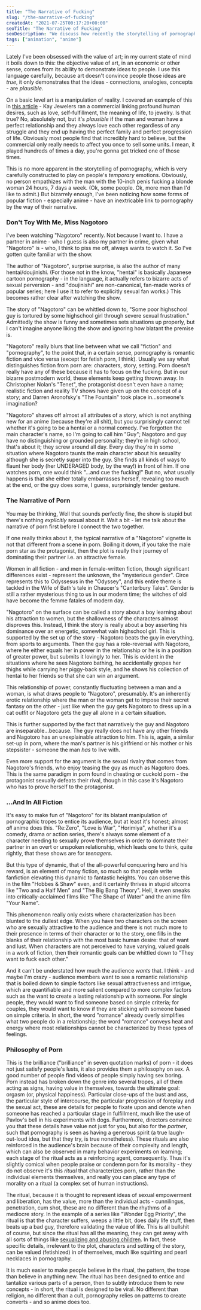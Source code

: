 ```yaml
---
title: "The Narrative of Fucking"
slug: "/the-narrative-of-fucking"
createdAt: "2021-07-25T00:17:20+00:00"
seoTitle: "The Narrative of Fucking"
seoDescription: "We discuss how recently the storytelling of pornography and anime have blended in disturbing ways, through the show Nagotoro."
tags: ["animation", "anime"]
---
```


Lately I've been obsessed with the value of art; in my current state of mind it boils down to this: the objective value of art, in an economic or other sense, comes from its ability to demonstrate ideas to people. I use this language carefully, because art doesn't convince people those ideas are _true_, it only demonstrates that the ideas - connections, analogies, concepts - are _plausible_.

On a basic level art is a manipulation of reality. I covered an example of this in <a href="https://www.popularthoughts.blog/video-games-are-not-art" target="_blank" rel="noopener noreferrer">this article</a> - Kay Jewelers ran a commercial linking profound human desires, such as love, self-fulfillment, the meaning of life, to jewelry. Is that true? No, absolutely not, but it's _plausible_ if the man and woman have a perfect relationship and they always love each other regardless of any struggle and they end up having the perfect family and perfect progression of life. Obviously most people find that incredibly hard to believe, but the commercial only really needs to affect you once to sell some units. I mean, it played hundreds of times a day, you're gonna get tricked one of those times.

This is no more apparent in the storytelling of pornography, which is very carefully constructed to play on people's _temporary_ emotions. Obviously, no person empathizes with the man with the 10-inch penis fucking a blonde woman 24 hours, 7 days a week. (Ok, some people. Ok, more men than I'd like to admit.) But bizarrely enough, I've been noticing how some forms of popular fiction - especially anime - have an inextricable link to pornography by the way of their narrative.

### Don't Toy With Me, Miss Nagotoro

I've been watching "Nagotoro" recently. Not because I want to. I have a partner in anime - who I guess is also my partner in crime, given what "Nagotoro" is - who, I think to piss me off, always wants to watch it. So I've gotten quite familiar with the show.

The author of "Nagotoro", surprise surprise, is also the author of many hentai/doujinishi. (For those not in the know, "hentai" is basically Japanese cartoon pornography - in the language, it actually refers to bizarre acts of sexual perversion - and "doujinishi" are non-canonical, fan-made works of popular series; here I use it to refer to explicitly sexual fan works.) This becomes rather clear after watching the show.

The story of "Nagotoro" can be whittled down to, "Some poor highschool guy is tortured by some highschool girl through severe sexual frustration." Admittedly the show is funny and sometimes sets situations up properly, but I can't imagine anyone liking the show and ignoring how blatant the premise is.

"Nagotoro" really blurs that line between what we call "fiction" and "pornography", to the point that, in a certain sense, pornography is romantic fiction and vice versa (except for fetish porn, I think). Usually we say what distinguishes fiction from porn are: characters, story, setting. Porn doesn't really have any of these because it has to focus on the fucking. But in our bizarre postmodern world, these elements keep getting thrown away. In Christopher Nolan's "Tenet", the protagonist doesn't even have a name; realistic fiction and reality TV shows have given up on the concept of a story; and Darren Aronofsky's "The Fountain" took place in...someone's imagination?

"Nagotoro" shaves off almost all attributes of a story, which is not anything new for an anime (because they're all shit), but you surprisingly cannot tell whether it's going to be a hentai or a normal comedy. I've forgotten the main character's name, so I'm going to call him "Guy"; Nagotoro and guy have no distinguishing or grounded personality; they're in high school, that's about it; they screw around all day. Every day they're in some situation where Nagotoro taunts the main character about his sexuality although she is secretly super into the guy. She finds all kinds of ways to flaunt her body (her UNDERAGED body, by the way!) in front of him. If one watches porn, one would think "...and cue the fucking!" But no, what usually happens is that she either totally embarrasses herself, revealing too much at the end, or the guy does some, I guess, surprisingly tender gesture.

### The Narrative of Porn

You may be thinking, Well that sounds perfectly fine, the show is stupid but there's nothing _explicitly_ sexual about it. Wait a bit - let me talk about the narrative of porn first before I connect the two together.

If one really thinks about it, the typical narrative of a "Nagotoro" vignette is not that different from a scene in porn. Boiling it down, if you take the male porn star as the protagonist, then the plot is really their journey of dominating their partner i.e. an attractive female.

Women in all fiction - and men in female-written fiction, though significant differences exist - represent the unknown, the "mysterious gender". Circe represents this to Odyssesus in the "Odyssey", and this entire theme is tackled in the Wife of Bath's tale in Chaucer's "Canterbury Tales". Gender is still a rather mysterious thing to us in our modern time; the witches of old have become the femme fatales of modern day.

"Nagotoro" on the surface can be called a story about a boy learning about his attraction to women, but the shallowness of the characters almost disproves this. Instead, I think the story is really about a boy asserting his dominance over an energetic, somewhat vain highschool girl. This is supported by the set up of the story - Nagotoro beats the guy in everything, from sports to arguments. Then the guy has a role-reversal with Nagotoro, where he either equals her in power in the relationship or he is in a position of greater power, but submits it lovingly to her. This is evident in the situations where he sees Nagotoro bathing, he accidentally gropes her thighs while carrying her piggy-back style, and he shows his collection of hentai to her friends so that she can win an argument.

This relationship of power, constantly fluctuating between a man and a woman, is what draws people to "Nagotoro", presumably. It's an inherently erotic relationship where the man or the woman get to impose their secret fantasy on the other - just like when the guy gets Nagotoro to dress up in a cat outfit or Nagotoro gets the guy all alone in a certain situation.

This is further supported by the fact that narratively the guy and Nagotoro are inseparable...because. The guy really does not have any other friends and Nagotoro has an unexplainable attraction to him. This is, again, a similar set-up in porn, where the man's partner is his girlfriend or his mother or his stepsister - someone the man _has_ to live with.

Even more support for the argument is the sexual rivalry that comes from Nagotoro's friends, who enjoy teasing the guy as much as Nagotoro does. This is the same paradigm in porn found in cheating or cuckold porn - the protagonist sexually defeats their rival, though in this case it's Nagotoro who has to prove herself to the protagonist.

### ...And In All Fiction

It's easy to make fun of "Nagotoro" for its blatant manipulation of pornographic tropes to entice its audience, but at least it's honest; almost _all_ anime does this. "Re:Zero", "Love is War", "Horimiya", whether it's a comedy, drama or action series, there's always some element of a character needing to sexually prove themselves in order to dominate their partner in an overt or unspoken relationship, which leads one to think, quite rightly, that these shows are for _teenagers_.

But this type of dynamic, that of the all-powerful conquering hero and his reward, is an element of many fiction, so much so that people write fanfiction elevating this dynamic to fantastic heights. You can observe this in the film "Hobbes & Shaw" even, and it certainly thrives in stupid sitcoms like "Two and a Half Men" and "The Big Bang Theory". Hell, it even sneaks into critically-acclaimed films like "The Shape of Water" and the anime film "Your Name".

This phenomenon really only exists where characterization has been blunted to the dullest edge. When you have two characters on the screen who are sexually attractive to the audience and there is not much more to their presence in terms of their character or to the story, one fills in the blanks of their relationship with the most basic human desire: that of want and lust. When characters are not perceived to have varying, valued goals in a work of fiction, then their romantic goals can be whittled down to "They want to fuck each other."

And it can't be understated how much the audience _wants_ that. I think - and maybe I'm crazy - audience members want to see a romantic relationship that is boiled down to simple factors like sexual attractiveness and intrigue, which are quantifiable and more salient compared to more complex factors such as the want to create a lasting relationship with someone. For single people, they would want to find someone based on simple criteria; for couples, they would want to know if they are sticking with someone based on simple criteria. In short, the word "romance" already overly simplifies what two people do in a relationship; the word "romance" conveys heat and energy where most relationships cannot be characterized by these types of feelings.

### Philosophy of Porn

This is the brilliance ("brilliance" in seven quotation marks) of porn - it does not just satisfy people's lusts, it also provides them a philosophy on sex. A good number of people find videos of people simply having sex boring. Porn instead has broken down the genre into several tropes, all of them acting as signs, having value in themselves, towards the ultimate goal: orgasm (or, physical happiness). Particular close-ups of the bust and ass, the particular style of intercourse, the particular progression of foreplay and the sexual act, these are details for people to fixate upon and denote when someone has reached a particular stage in fulfillment, much like the use of Pavlov's bell in his experiments with dogs. Furthermore, directors convince you that these details have value not just for you, but also for the _partner_, such that pornography is seen as having a generous spirit (a true laugh-out-loud idea, but that they try, is true nonetheless). These rituals are also reinforced in the audience's brain because of their complexity and length, which can also be observed in many behavior experiments on learning; each stage of the ritual acts as a reinforcing agent, consequently. Thus it's slightly comical when people praise or condemn porn for its morality - they do not observe it's this _ritual_ that characterizes porn, rather than the individual elements themselves, and really you can place any type of morality on a ritual (a complex set of human instructions).

The ritual, because it is thought to represent ideas of sexual empowerment and liberation, has the value, more than the individual acts - cunnilingus, penetration, cum shot, these are no different than the rhythms of a mediocre story. In the example of a series like "Wonder Egg Priority", the ritual is that the character suffers, weeps a little bit, does daily life stuff, then beats up a bad guy, therefore validating the value of life. This is all bullshit of course, but since the ritual has all the meaning, they can get away with all sorts of things like <a href="https://popularthoughts.blog/wonder-egg-priority-is-the-most-offensive-anime" target="_blank" rel="noopener noreferrer">sexualizing and abusing children</a>. In fact, these specific details, irrelevant to the plot, characters and setting of the story, can be valued (fetishized) in of themselves, much like squirting and pearl necklaces in pornography.

It is much easier to make people believe in the ritual, the pattern, the trope than believe in anything new. The ritual has been designed to entice and tantalize various parts of a person, then to subtly introduce them to new concepts - in short, the ritual is designed to be viral. No different than religion, no different than a cult, pornography relies on patterns to create converts - and so anime does too.

